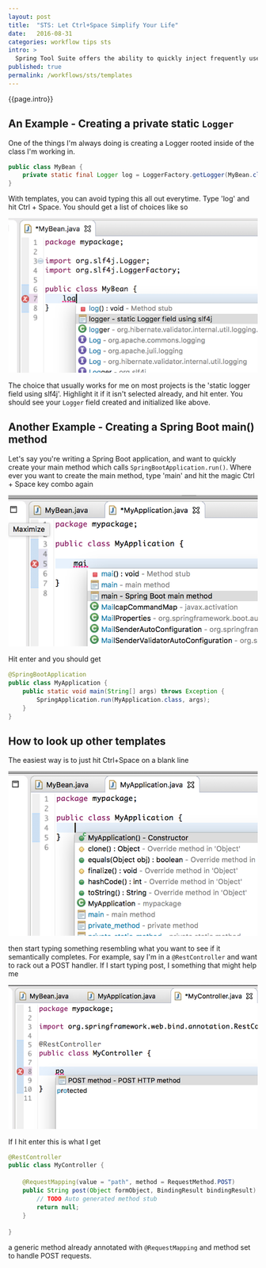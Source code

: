 ```yaml
---
layout: post
title:  "STS: Let Ctrl+Space Simplify Your Life"
date:   2016-08-31
categories: workflow tips sts
intro: >
  Spring Tool Suite offers the ability to quickly inject frequently used code snippets into your code. The pattern is basically: type the first few letters of what you're trying to do, hit ```Ctrl+Space```, and what you want magically appears. We discuss a few of the built in patterns STS offers, how to look up others, and how to create your own.
published: true
permalink: /workflows/sts/templates
---
```

{{page.intro}}

## An Example - Creating a private static ```Logger```

One of the things I'm always doing is creating a Logger rooted inside of the class I'm working in.

```java
public class MyBean {
	private static final Logger log = LoggerFactory.getLogger(MyBean.class);
}
```

With templates, you can avoid typing this all out everytime. Type 'log' and hit Ctrl + Space. You should get a list of choices like so

![log code template in sts](/images/log-code-template.png)

The choice that usually works for me on most projects is the 'static logger field using slf4j'. Highlight it if it isn't selected already, and hit enter. You should see your ```Logger``` field created and initialized like above.

## Another Example - Creating a Spring Boot main() method

Let's say you're writing a Spring Boot application, and want to quickly create your main method which calls ```SpringBootApplication.run()```. Where ever you want to create the main method, type 'main' and hit the magic Ctrl + Space key combo again

![main code template in sts](/images/main-code-template.png)

Hit enter and you should get

```java
@SpringBootApplication
public class MyApplication {
	public static void main(String[] args) throws Exception {
		SpringApplication.run(MyApplication.class, args);
	}
}
```

## How to look up other templates

The easiest way is to just hit Ctrl+Space on a blank line

![showing all code templates](/images/all-code-templates.png)

then start typing something resembling what you want to see if it semantically completes. For example, say I'm in a ```@RestController``` and want to rack out a POST handler. If I start typing post, I something that might help me

![post code template](/images/post-code-template.png)

If I hit enter this is what I get

```java
@RestController
public class MyController {

	@RequestMapping(value = "path", method = RequestMethod.POST)
	public String post(Object formObject, BindingResult bindingResult) {
		// TODO Auto generated method stub
		return null;
	}

}
```

a generic method already annotated with ```@RequestMapping``` and method set to handle POST requests.
